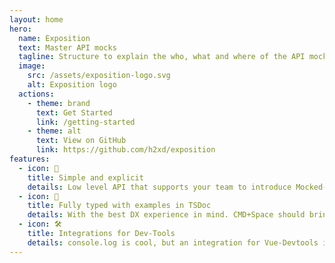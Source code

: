 ```yaml
---
layout: home
hero:
  name: Exposition
  text: Master API mocks
  tagline: Structure to explain the who, what and where of the API mocking process
  image:
    src: /assets/exposition-logo.svg
    alt: Exposition logo
  actions:
    - theme: brand
      text: Get Started
      link: /getting-started
    - theme: alt
      text: View on GitHub
      link: https://github.com/h2xd/exposition
features:
  - icon: 💖
    title: Simple and explicit
    details: Low level API that supports your team to introduce Mocked-Requests, to ensure the best quality for the application that you are building.
  - icon: 💎
    title: Fully typed with examples in TSDoc
    details: With the best DX experience in mind. CMD+Space should bring you to the result, with an extended documentation.
  - icon: 🛠️
    title: Integrations for Dev-Tools
    details: console.log is cool, but an integration for Vue-Devtools is even better!
---
```

